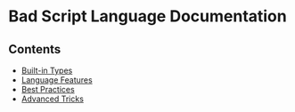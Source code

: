 # Bad Script Language Documentation

## Contents
- [Built-in Types](./base/BuiltInTypes.md)
- [Language Features](./features/Features.md)
- [Best Practices](./BestPractices.md)
- [Advanced Tricks](./AdvancedTricks.md)